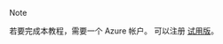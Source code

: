 > [!NOTE]
> 若要完成本教程，需要一个 Azure 帐户。 可以注册 <a href="https://www.azure.cn/pricing/1rmb-trial/" target="_blank">试用版</a>。
> 
>